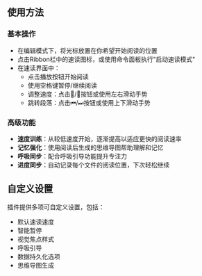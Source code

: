 ## 使用方法

### 基本操作

- 在编辑模式下，将光标放置在你希望开始阅读的位置
- 点击Ribbon栏中的速读图标，或使用命令面板执行"启动速读模式"
- 在速读界面中：
  - 点击播放按钮开始阅读
  - 使用空格键暂停/继续阅读
  - 调整速度：点击🐇/🐢按钮或使用左右滑动手势
  - 跳转段落：点击⏮/⏭按钮或使用上下滑动手势

### 高级功能

- **速度训练**：从较低速度开始，逐渐提高以适应更快的阅读速率
- **记忆强化**：使用阅读后生成的思维导图帮助理解和记忆
- **呼吸同步**：配合呼吸引导功能提升专注力
- **进度同步**：自动记录每个文件的阅读位置，下次轻松继续

## 自定义设置

插件提供多项可自定义设置，包括：

- 默认速读速度
- 智能暂停
- 视觉焦点样式
- 呼吸引导
- 数据持久化选项
- 思维导图生成